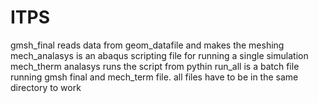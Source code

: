 # ITPS

gmsh_final reads data from geom_datafile and makes the meshing 
mech_analasys is an abaqus scripting file for running a single simulation
mech_therm analasys runs the script from pythin
run_all is a batch file running  gmsh final and mech_term file.
all files have to be in the same directory to work
